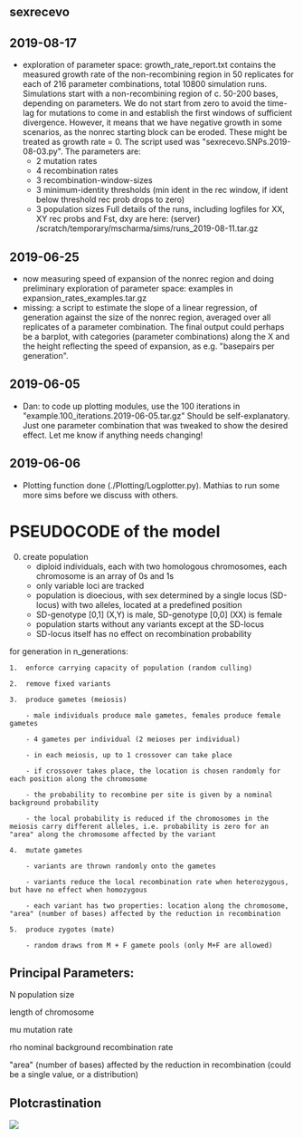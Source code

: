 ## sexrecevo 

## 2019-08-17
-  exploration of parameter space: growth_rate_report.txt
	contains the measured growth rate of the non-recombining region in 50 replicates for each of 216 parameter combinations, total 10800 simulation runs. Simulations start with a non-recombining region of c. 50-200 bases, depending on parameters. We do not start from zero to avoid the time-lag for mutations to come in and establish the first windows of sufficient divergence. However, it means that we have negative growth in some scenarios, as the nonrec starting block can be eroded. These might be treated as growth rate = 0. The script used was "sexrecevo.SNPs.2019-08-03.py".
	The parameters are:
	- 2 mutation rates
	- 4 recombination rates
	- 3 recombination-window-sizes
	- 3 minimum-identity thresholds (min ident in the rec window, if ident below threshold rec prob drops to zero)
	- 3 population sizes
	Full details of the runs, including logfiles for XX, XY rec probs and Fst, dxy are here:
		(server)
		/scratch/temporary/mscharma/sims/runs_2019-08-11.tar.gz
	
## 2019-06-25
- now measuring speed of expansion of the nonrec region and doing preliminary exploration of parameter space: examples in expansion_rates_examples.tar.gz
- missing: a script to estimate the slope of a linear regression, of generation against the size of the nonrec region, averaged over all replicates of a parameter combination. The final output could perhaps be a barplot, with categories (parameter combinations) along the X and the height reflecting the speed of expansion, as e.g. "basepairs per generation".

## 2019-06-05
- Dan: to code up plotting modules, use the 100 iterations in "example.100_iterations.2019-06-05.tar.gz"
Should be self-explanatory. Just one parameter combination that was tweaked to show the desired effect.
Let me know if anything needs changing!

## 2019-06-06
- Plotting function done (./Plotting/Logplotter.py). Mathias to run some more sims before we discuss with others. 


# PSEUDOCODE of the model

0. 	create population
	- diploid individuals, each with two homologous chromosomes, each chromosome is an array of 0s and 1s
	- only variable loci are tracked
	- population is dioecious, with sex determined by a single locus (SD-locus) with two alleles, located at a predefined position
 	- SD-genotype [0,1] (X,Y) is male, SD-genotype [0,0] (XX) is female
 	- population starts without any variants except at the SD-locus
 	- SD-locus itself has no effect on recombination probability

for generation in n_generations:

	1.	enforce carrying capacity of population (random culling)
	
	2.	remove fixed variants
	
	3.	produce gametes (meiosis)
	
		- male individuals produce male gametes, females produce female gametes
		
		- 4 gametes per individual (2 meioses per individual)
		
		- in each meiosis, up to 1 crossover can take place
		
		- if crossover takes place, the location is chosen randomly for each position along the chromosome
		
		- the probability to recombine per site is given by a nominal background probability
		
		- the local probability is reduced if the chromosomes in the meiosis carry different alleles, i.e. probability is zero for an "area" along the chromosome affected by the variant
		
	4.	mutate gametes
	
		- variants are thrown randomly onto the gametes
		
		- variants reduce the local recombination rate when heterozygous, but have no effect when homozygous
		
		- each variant has two properties: location along the chromosome, "area" (number of bases) affected by the reduction in recombination   
		
	5.	produce zygotes (mate)
	
		- random draws from M + F gamete pools (only M+F are allowed)
		

## Principal Parameters:

N	population size

length of chromosome

mu	mutation rate

rho	nominal background recombination rate 

"area" (number of bases) affected by the reduction in recombination (could be a single value, or a distribution)

## Plotcrastination

![](https://github.com/mscharmann/sexrecevo/blob/master/chrom100kb.SD_50k.generations_5k.N_50.100_iterations.2019-06-06/test_gif.gif)


